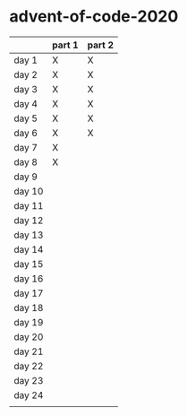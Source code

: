 # advent-of-code-2020

|  | part 1 | part 2 |
|---|---|---|
| day 1 | X | X |
| day 2 | X | X |
| day 3 | X | X |
| day 4 | X | X |
| day 5 | X | X |
| day 6 | X | X |
| day 7 | X |  |
| day 8 | X |  |
| day 9 |  |  |
| day 10 |  |  |
| day 11 |  |  |
| day 12 |  |  |
| day 13 |  |  |
| day 14 |  |  |
| day 15 |  |  |
| day 16 |  |  |
| day 17 |  |  |
| day 18 |  |  |
| day 19 |  |  |
| day 20 |  |  |
| day 21 |  |  |
| day 22 |  |  |
| day 23 |  |  |
| day 24 |  |  |
|  |  |  |
